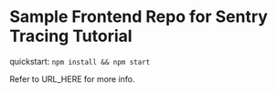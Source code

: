 # Sample Frontend Repo for Sentry Tracing Tutorial

quickstart: `npm install && npm start`

Refer to URL_HERE for more info.